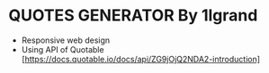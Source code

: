 # QUOTES GENERATOR By 1lgrand

- Responsive web design
- Using API of Quotable [https://docs.quotable.io/docs/api/ZG9jOjQ2NDA2-introduction]


